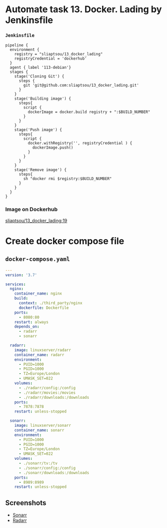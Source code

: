 # Automate task 13. Docker. Lading by Jenkinsfile
### `Jenkinsfile`
```shell script
pipeline {
  environment {
    registry = "sliaptsou/13_docker_lading"
    registryCredential = 'dockerhub'
  }
  agent { label '113-debian'}
  stages {
    stage('Cloning Git') {
      steps {
        git 'git@github.com:sliaptsou/13_docker_lading.git'
      }
    }
    stage('Building image') {
      steps{
        script {
          dockerImage = docker.build registry + ":$BUILD_NUMBER"
        }
      }
    }
    stage('Push image') {
      steps{
        script {
          docker.withRegistry('', registryCredential ) {
            dockerImage.push()
          }
        }
      }
    }
    stage('Remove image') {
      steps{
        sh "docker rmi $registry:$BUILD_NUMBER"
      }
    }
  }
}
```

### Image on Dockerhub
[sliaptsou/13_docker_lading:19](https://hub.docker.com/layers/sliaptsou/13_docker_lading/19/images/sha256-69fac68ae92087afe9f33860f40997c84c937aab2e70ad72138be0d5e894ff3a?context=explore)


# Create docker compose file
## `docker-compose.yaml`
```yaml
---
version: '3.7'

services:
  nginx:
    container_name: nginx
    build:
      context: ./third_party/nginx
      dockerfile: Dockerfile
    ports:
      - 8080:80
    restart: always
    depends_on:
      - radarr
      - sonarr

  radarr:
    image: linuxserver/radarr
    container_name: radarr
    environment:
      - PUID=1000
      - PGID=1000
      - TZ=Europe/London
      - UMASK_SET=022
    volumes:
      - ./radarr/config:/config
      - ./radarr/movies:/movies
      - ./radarr/downloads:/downloads
    ports:
      - 7878:7878
    restart: unless-stopped

  sonarr:
    image: linuxserver/sonarr
    container_name: sonarr
    environment:
      - PUID=1000
      - PGID=1000
      - TZ=Europe/London
      - UMASK_SET=022
    volumes:
      - ./sonarr/tv:/tv
      - ./sonarr/config:/config
      - ./sonarr/downloads:/downloads
    ports:
      - 8989:8989
    restart: unless-stopped
```
## Screenshots
- [Sonarr](https://drive.google.com/open?id=1GLj2ukdlkwCFDJJjV9zPX6WNIjfBCX-s)
- [Radarr](https://drive.google.com/open?id=18vw4oW8MYf0-jZSTPNP8yHH9wjOcmCAE)

